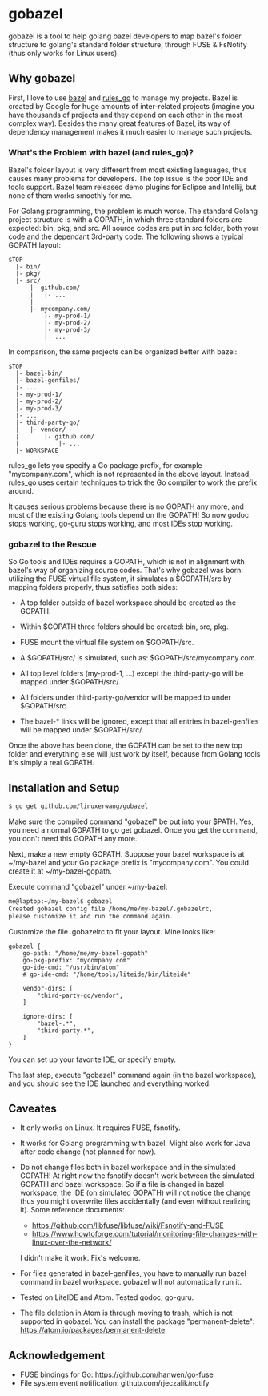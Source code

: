 # gobazel

gobazel is a tool to help golang bazel developers to map bazel's folder
structure to golang's standard folder structure, through FUSE & FsNotify
(thus only works for Linux users).

## Why gobazel

First, I love to use [bazel](https://bazel.io) and
[rules_go](https://github.com/bazelbuild/rules_go) to manage my projects.
Bazel is created by Google for huge amounts of inter-related projects
(imagine you have thousands of projects and they depend on each other in
the most complex way). Besides the many great features of Bazel, its way
of dependency management makes it much easier to manage such projects.

### What's the Problem with bazel (and rules_go)?

Bazel's folder layout is very different from most existing languages,
thus causes many problems for developers. The top issue is the poor IDE
and tools support. Bazel team released demo plugins for Eclipse and Intellij,
but none of them works smoothly for me.

For Golang programming, the problem is much worse. The standard Golang project
structure is with a GOPATH, in which three standard folders are expected: bin,
pkg, and src. All source codes are put in src folder, both your code and the
dependant 3rd-party code. The following shows a typical GOPATH layout:

```
$TOP
  |- bin/
  |- pkg/
  |- src/
      |- github.com/
      |   |- ...
      |
      |- mycompany.com/
          |- my-prod-1/
          |- my-prod-2/
          |- my-prod-3/
          |- ...
```

In comparison, the same projects can be organized better with bazel:

```
$TOP
  |- bazel-bin/
  |- bazel-genfiles/
  |- ...
  |- my-prod-1/
  |- my-prod-2/
  |- my-prod-3/
  |- ...
  |- third-party-go/
  |   |- vendor/
  |       |- github.com/
  |           |- ...
  |- WORKSPACE
```

rules_go lets you specify a Go package prefix, for example "mycompany.com",
which is not represented in the above layout. Instead, rules_go uses certain
techniques to trick the Go compiler to work the prefix around.

It causes serious problems because there is no GOPATH any more, and most of
the existing Golang tools depend on the GOPATH! So now godoc stops working,
go-guru stops working, and most IDEs stop working.

### gobazel to the Rescue

So Go tools and IDEs requires a GOPATH, which is not in alignment with bazel's
way of organizing source codes. That's why gobazel was born: utilizing the
FUSE virtual file system, it simulates a $GOPATH/src by mapping folders
properly, thus satisfies both sides:

- A top folder outside of bazel workspace should be created as the GOPATH.

- Within $GOPATH three folders should be created: bin, src, pkg.

- FUSE mount the virtual file system on $GOPATH/src.

- A $GOPATH/src/<go-pkg-prefix> is simulated, such as:
	$GOPATH/src/mycompany.com.

- All top level folders (my-prod-1, ...) except the third-party-go will
	be mapped under $GOPATH/src/<go-pkg-prefix>.

- All folders under third-party-go/vendor will be mapped to under $GOPATH/src.

- The bazel-* links will be ignored, except that all entries in bazel-genfiles
	will be mapped under $GOPATH/src/<go-pkg-prefix>.

Once the above has been done, the GOPATH can be set to the new top folder and
everything else will just work by itself, because from Golang tools it's
simply a real GOPATH.

## Installation and Setup

```bash
$ go get github.com/linuxerwang/gobazel
```

Make sure the compiled command "gobazel" be put into your $PATH. Yes, you
need a normal GOPATH to go get gobazel. Once you get the command, you don't
need this GOPATH any more.

Next, make a new empty GOPATH. Suppose your bazel workspace is at ~/my-bazel
and your Go package prefix is "mycompany.com". You could create it at
~/my-bazel-gopath.

Execute command "gobazel" under ~/my-bazel:

```bash
me@laptop:~/my-bazel$ gobazel
Created gobazel config file /home/me/my-bazel/.gobazelrc,
please customize it and run the command again.
```

Customize the file .gobazelrc to fit your layout. Mine looks like:

```
gobazel {
    go-path: "/home/me/my-bazel-gopath"
    go-pkg-prefix: "mycompany.com"
    go-ide-cmd: "/usr/bin/atom"
    # go-ide-cmd: "/home/tools/liteide/bin/liteide"

    vendor-dirs: [
        "third-party-go/vendor",
    ]

    ignore-dirs: [
        "bazel-.*",
        "third-party.*",
    ]
}
```

You can set up your favorite IDE, or specify empty.

The last step, execute "gobazel" command again (in the bazel workspace),
and you should see the IDE launched and everything worked.

## Caveates

- It only works on Linux. It requires FUSE, fsnotify.

- It works for Golang programming with bazel. Might also work for Java
	after code change (not planned for now).

- Do not change files both in bazel workspace and in the simulated GOPATH!
	At right now the fsnotify doesn't work between the simulated GOPATH
	and bazel workspace. So if a file is changed in bazel workspace,
	the IDE (on simulated GOPATH) will not notice the change thus you might
	overwrite files accidentally (and even without realizing it). Some
	reference documents:

	- https://github.com/libfuse/libfuse/wiki/Fsnotify-and-FUSE
	- https://www.howtoforge.com/tutorial/monitoring-file-changes-with-linux-over-the-network/

	I didn't make it work. Fix's welcome.

- For files generated in bazel-genfiles, you have to manually run bazel
	command in bazel workspace. gobazel will not automatically run it.

- Tested on LiteIDE and Atom. Tested godoc, go-guru.

- The file deletion in Atom is through moving to trash, which is not
	supported in gobazel. You can install the package "permanent-delete":
	https://atom.io/packages/permanent-delete.

## Acknowledgement

- FUSE bindings for Go: https://github.com/hanwen/go-fuse
- File system event notification: github.com/rjeczalik/notify
